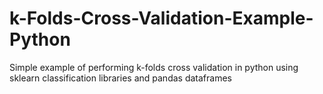 # k-Folds-Cross-Validation-Example-Python
Simple example of performing k-folds cross validation in python using sklearn classification libraries and pandas dataframes

